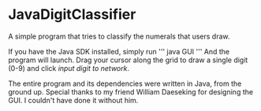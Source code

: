 # JavaDigitClassifier
A simple program that tries to classify the numerals that users draw. 

If you have the Java SDK installed, simply run
'''
java GUI
'''
And the program will launch. Drag your cursor along the grid to draw a single digit (0-9) and click _input digit to network_. 

The entire program and its dependencies were written in Java, from the ground up. Special thanks to my friend
William Daeseking for designing the GUI. I couldn't have done it without him.
